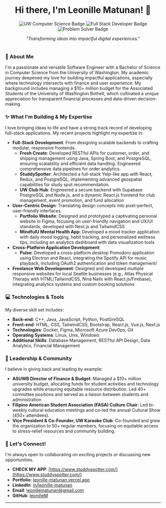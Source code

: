 <h1 align="center">Hi there, I'm Leonille Matunan! 👋</h1>

<div align="center">
  <img src="https://img.shields.io/badge/Computer%20Science-University%20of%20Washington-blue?style=for-the-badge&logo=github&logoColor=white" alt="UW Computer Science Badge"/>
  <img src="https://img.shields.io/badge/Full%20Stack%20Developer-Passionate-green?style=for-the-badge&logo=react&logoColor=white" alt="Full Stack Developer Badge"/>
  <img src="https://img.shields.io/badge/Problem%20Solver-Driven-orange?style=for-the-badge&logo=git&logoColor=white" alt="Problem Solver Badge"/>
  <br>
  
  <i>"Transforming ideas into impactful digital experiences."</i>
  <br>
  <br>

  </div>

### 🚀 About Me

I'm a passionate and versatile Software Engineer with a Bachelor of Science in Computer Science from the University of Washington. My academic journey deepened my love for building impactful applications, especially where technology intersects with finance and user experience. My background includes managing a \$10+ million budget for the Associated Students of the University of Washington Bothell, which cultivated a unique appreciation for transparent financial processes and data-driven decision-making.

### ✨ What I'm Building & My Expertise

I love bringing ideas to life and have a strong track record of developing full-stack applications. My recent projects highlight my expertise in:

* **Full-Stack Development**: From designing scalable backends to crafting modular, responsive frontends.
    * **Fresh Create**: Developed RESTful APIs for customer, order, and shipping management using Java, Spring Boot, and PostgreSQL, ensuring scalability and efficient data handling. Engineered comprehensive data pipelines for order analytics.
    * **StuddySpotter**: Architected a full-stack Yelp-like app with React, Redux, and PostgreSQL, implementing advanced geospatial capabilities for study spot recommendation.
    * **UW Club Hub**: Engineered a secure backend with Supabase PostgreSQL and Node.js, and a dynamic React.js frontend for club management, event promotion, and fund allocation
* **User-Centric Design**: Translating design concepts into pixel-perfect, user-friendly interfaces.
    * **Portfolio Website**: Designed and prototyped a captivating personal website in Figma, focusing on user-friendly navigation and UX/UI standards, developed with Next.js and TailwindCSS
    * **MindfulU Mental Health App**: Developed a mood tracker application with daily mood logging, habit tracking, and personalized wellness tips, including an analytics dashboard with data visualization tools
* **Cross-Platform Application Development**:
    * **Pulse**: Developed a cross-platform desktop Pomodoro application using Electron and React, integrating the Spotify API for music playback, including OAuth2 authentication and token management/
* **Freelance Web Development**: Designed and developed multiple responsive websites for local Seattle businesses (e.g., Atlas Physical Therapy with HTML/TailwindCSS, Nina Nails with React.js/Firebase), integrating analytics systems and custom booking solutions

### 💻 Technologies & Tools

My diverse skill set includes:

* **Back-end**: C++, Java, JavaScript, Python, PostGreSQL 
* **Front-end**: HTML, CSS, TailwindCSS, Bootstrap, React.js, Vue.js, Next.js 
* **Technologies**: Docker, Figma, Microsoft Azure DevOps, Git 
* **Operating Systems**: Linux, Unix, Windows 
* **Additional Skills**: Database Management, RESTful API Design, Data Analytics, Financial Management

### 🌟 Leadership & Community

I believe in giving back and leading by example:

* **ASUWB Director of Finance & Budget**: Managed a \$10+ million university budget, allocating funds for student activities and technology upgrades while ensuring equitable resource distribution. Led 40+ committee positions and served as a liaison between students and administration
* **Filipino American Student Association (FASA) Culture Chair**: Led bi-weekly cultural education meetings and co-led the annual Cultural Show (450+ attendees).
* **Vice President & Co-Founder, UW Karaoke Club**: Co-founded and grew the organization to 50+ regular members, focusing on equitable access to stress-relief resources and community building.

### 🤝 Let's Connect!

I'm always open to collaborating on exciting projects or discussing new opportunities.
* **CHECK MY APP**: [https://www.studdyspotter.com/](https://www.studdyspotter.com/)
* **Portfolio**: [leonille-matunan.vercel.app](https://leonille-matunan.vercel.app/) 
* **LinkedIn**: [in/leonille-matunan](https://www.linkedin.com/in/leonille-matunan) 
* **Email**: [leonillematunan@gmail.com](mailto:leonillematunan@gmail.com) 
* **GitHub**: [leonilleM](https://github.com/leonilleM) 

---
